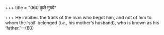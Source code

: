 +++
title = "060 कुले मुख्ये"

+++
He imbibes the traits of the man who begot him, and not of him to whom
the ‘soil’ belonged (*i.e*., his mother’s husband), who is known as his
‘father.’—(60)


